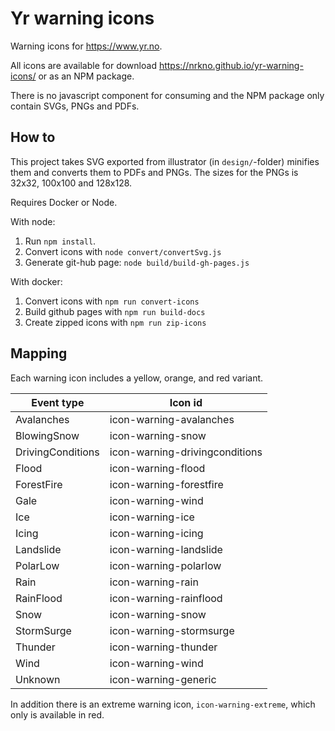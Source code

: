 # Yr warning icons

Warning icons for https://www.yr.no.

All icons are available for download https://nrkno.github.io/yr-warning-icons/ or as an NPM package.

There is no javascript component for consuming and the NPM package only contain SVGs, PNGs and PDFs.


## How to
This project takes SVG exported from illustrator (in `design/`-folder) minifies them and converts them to PDFs and PNGs. The sizes for the PNGs is 32x32, 100x100 and 128x128.

Requires Docker or Node.

With node:

1. Run `npm install`.
2. Convert icons with `node convert/convertSvg.js`
3. Generate git-hub page: `node build/build-gh-pages.js`


With docker:

1. Convert icons with `npm run convert-icons`
2. Build github pages with `npm run build-docs`
3. Create zipped icons with `npm run zip-icons`



## Mapping

Each warning icon includes a yellow, orange, and red variant.

| Event type        | Icon id                        |
|-------------------|--------------------------------|
| Avalanches        | icon-warning-avalanches        |
| BlowingSnow       | icon-warning-snow              |
| DrivingConditions | icon-warning-drivingconditions |
| Flood             | icon-warning-flood             |
| ForestFire        | icon-warning-forestfire        |
| Gale              | icon-warning-wind              |
| Ice               | icon-warning-ice               |
| Icing             | icon-warning-icing             |
| Landslide         | icon-warning-landslide         |
| PolarLow          | icon-warning-polarlow          |
| Rain              | icon-warning-rain              |
| RainFlood         | icon-warning-rainflood         |
| Snow              | icon-warning-snow              |
| StormSurge        | icon-warning-stormsurge        |
| Thunder           | icon-warning-thunder           |
| Wind              | icon-warning-wind              |
| Unknown           | icon-warning-generic           |

In addition there is an extreme warning icon, `icon-warning-extreme`,
which only is available in red.